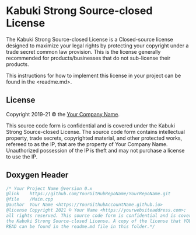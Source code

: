 # Kabuki Strong Source-closed License

The Kabuki Strong Source-closed License is a Closed-source license designed to maximize your legal rights by protecting your copyright under a trade secret common law provision. This is the license generally recommended for products/businesses that do not sub-license their products.

This instructions for how to implement this license in your project can be found in the <readme.md>.

## License

Copyright 2019-21 © the [Your Company Name](https://your-company-name.com).

This source code form is confidential and is covered under the Kabuki Strong Source-closed License. The source code form contains intellectual property, trade secrets, copyrighted material, and other protected works, refereed to as the IP, that are the property of Your Company Name. Unauthorized possession of the IP is theft and may not purchase a license to use the IP.

## Doxygen Header

```C++
/* Your Project Name @version 0.x
@link    https://github.com/YourGitHubRepoName/YourRepoName.git
@file    /Main.cpp
@author  Your Name <https://YourGithubAccountName.github.io>
@license Copyright 2021 © Your Name <https://yourwebsiteaddress.com>;
all rights reserved. This source code form is confidential and is covered under
the Kabuki Strong Source-closed License. A copy of the license that YOU MUST
READ can be found in the readme.md file in this folder.*/
```
